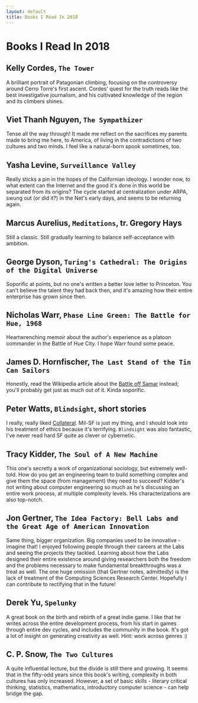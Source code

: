 ```yaml
---
layout: default
title: Books I Read In 2018
---
```

# Books I Read In 2018

## Kelly Cordes, `The Tower`

A brilliant portrait of Patagonian climbing, focusing on the controversy around Cerro Torre's first ascent. Cordes' quest for the truth reads like the best investigative journalism, and his cultivated knowledge of the region and its climbers shines.

## Viet Thanh Nguyen, `The Sympathizer`

Tense all the way through! It made me reflect on the sacrifices my parents made to bring me here, to America, of living in the contradictions of two cultures and two minds. I feel like a natural-born spook sometimes, too.

## Yasha Levine, `Surveillance Valley`

Really sticks a pin in the hopes of the Californian ideology. I wonder now, to what extent can the Internet and the good it's done in this world be separated from its origins? The cycle started at centralization under ARPA, swung out (or did it?) in the Net's early days, and seems to be returning again.

## Marcus Aurelius, `Meditations`, tr. Gregory Hays

Still a classic. Still gradually learning to balance self-acceptance with ambition.

## George Dyson, `Turing's Cathedral: The Origins of the Digital Universe`

Soporific at points, but no one's written a better love letter to Princeton. You can't believe the talent they had back then, and it's amazing how their entire enterprise has grown since then.

## Nicholas Warr, `Phase Line Green: The Battle for Hue, 1968`

Heartwrenching memoir about the author's experience as a platoon commander in the Battle of Hue City. I hope Warr found some peace.

## James D. Hornfischer, `The Last Stand of the Tin Can Sailors`

Honestly, read the Wikipedia article about the [Battle off Samar](https://en.wikipedia.org/wiki/Battle_off_Samar) instead; you'll probably get just as much out of it. Kinda soporific.

## Peter Watts, `Blindsight`, short stories

I really, really liked [Collateral](http://www.lightspeedmagazine.com/fiction/collateral/). Mil-SF is just my thing, and I should look into his treatment of ethics because it's terrifying. `Blindsight` was also fantastic, I've never read hard SF quite as clever or cybernetic.

## Tracy Kidder, `The Soul of A New Machine`

This one's secretly a work of organizational sociology, but extremely well-told. How do you get an engineering team to build something complex and give them the space (from management) they need to succeed? Kidder's not writing about computer engineering so much as he's discussing an entire work process, at multiple complexity levels. His characterizations are also top-notch.

## Jon Gertner, `The Idea Factory: Bell Labs and the Great Age of American Innovation`

Same thing, bigger organization. Big companies used to be innovative - imagine that! I enjoyed following people through their careers at the Labs and seeing the projects they tackled. Learning about how the Labs designed their entire existence around giving researchers both the freedom and the problems necessary to make fundamental breakthroughs was a treat as well. The one huge omission (that Gertner notes, admittedly) is the lack of treatment of the Computing Sciences Research Center. Hopefully I can contribute to rectifying that in the future!

## Derek Yu, `Spelunky`

A great book on the birth and rebirth of a great indie game. I like that he writes across the entire development process, from his start in games through entire dev cycles, and includes the community in the book. It's got a lot of insight on generating creativity as well. Hint: work across genres :)

## C. P. Snow, `The Two Cultures`

A quite influential lecture, but the divide is still there and growing. It seems that in the fifty-odd years since this book's writing, complexity in both cultures has only increased. However, a set of basic skills - literary critical thinking, statistics, mathematics, introductory computer science - can help bridge the gap.
